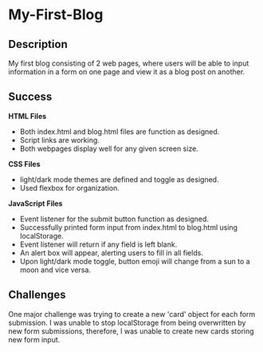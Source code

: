 # My-First-Blog

## Description

My first blog consisting of 2 web pages, where users will be able to input information in a form on
one page and view it as a blog post on another.

## Success

**HTML Files**

- Both index.html and blog.html files are function as designed.
- Script links are working.
- Both webpages display well for any given screen size.

**CSS Files**

- light/dark mode themes are defined and toggle as designed.
- Used flexbox for organization.

**JavaScript Files**

- Event listener for the submit button function as designed.
- Successfully printed form input from index.html to blog.html using localStorage.
- Event listener will return if any field is left blank.
- An alert box will appear, alerting users to fill in all fields.
- Upon light/dark mode toggle, button emoji will change from a sun to a moon and vice versa.


## Challenges

One major challenge was trying to create a new 'card' object for each form submission. I was unable to stop localStorage from being overwritten by new form submissions, therefore, I was unable to create new cards storing new form input.
